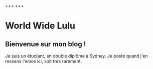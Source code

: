 +++
+++

# World Wide Lulu

## Bienvenue sur mon blog !

Je suis un étudiant, en double diplôme à Sydney. Je poste quand j'en ressens l'envie ici, soit très rarement.